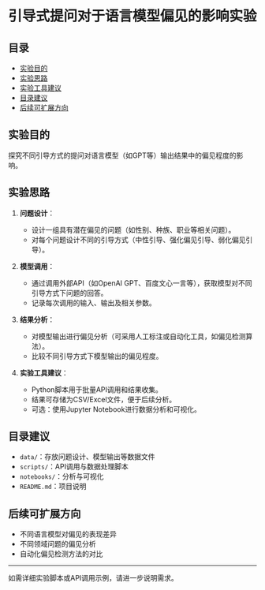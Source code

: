 # 引导式提问对于语言模型偏见的影响实验

## 目录
- [实验目的](#实验目的)
- [实验思路](#实验思路)
- [实验工具建议](#实验工具建议)
- [目录建议](#目录建议)
- [后续可扩展方向](#后续可扩展方向)

## 实验目的
探究不同引导方式的提问对语言模型（如GPT等）输出结果中的偏见程度的影响。

## 实验思路
1. **问题设计**：
   - 设计一组具有潜在偏见的问题（如性别、种族、职业等相关问题）。
   - 对每个问题设计不同的引导方式（中性引导、强化偏见引导、弱化偏见引导）。

2. **模型调用**：
   - 通过调用外部API（如OpenAI GPT、百度文心一言等），获取模型对不同引导方式下问题的回答。
   - 记录每次调用的输入、输出及相关参数。

3. **结果分析**：
   - 对模型输出进行偏见分析（可采用人工标注或自动化工具，如偏见检测算法）。
   - 比较不同引导方式下模型输出的偏见程度。

4. **实验工具建议**：
   - Python脚本用于批量API调用和结果收集。
   - 结果可存储为CSV/Excel文件，便于后续分析。
   - 可选：使用Jupyter Notebook进行数据分析和可视化。

## 目录建议
- `data/`：存放问题设计、模型输出等数据文件
- `scripts/`：API调用与数据处理脚本
- `notebooks/`：分析与可视化
- `README.md`：项目说明

## 后续可扩展方向
- 不同语言模型对偏见的表现差异
- 不同领域问题的偏见分析
- 自动化偏见检测方法的对比

---
如需详细实验脚本或API调用示例，请进一步说明需求。

